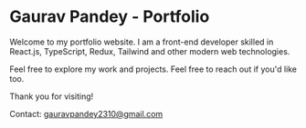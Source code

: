 # Gaurav Pandey - Portfolio

Welcome to my portfolio website. I am a front-end developer skilled in React.js, TypeScript, Redux, Tailwind and other modern web technologies. 

Feel free to explore my work and projects.
Feel free to reach out if you'd like too.

Thank you for visiting!

Contact: gauravpandey2310@gmail.com
